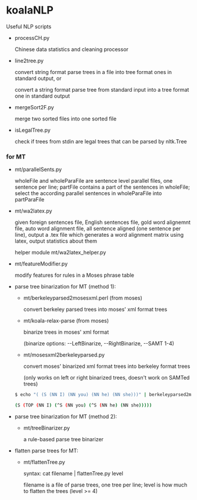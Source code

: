 # koalaNLP
Useful NLP scripts

 - processCH.py
   
   Chinese data statistics and cleaning processor
 
 - line2tree.py

   convert string format parse trees in a file into tree format ones in standard output, or
   
   convert a string format parse tree from standard input into a tree format one in standard output

 - mergeSort2F.py 

   merge two sorted files into one sorted file

 - isLegalTree.py

   check if trees from stdin are legal trees that can be parsed by nltk.Tree

### for MT
 - mt/parallelSents.py
   
   wholeFile and wholeParaFile are sentence level parallel files, one sentence per line; partFile contains a part of the sentences in wholeFile; select the according parallel sentences in wholeParaFile into partParaFile

 - mt/wa2latex.py

   given foreign sentences file, English sentences file, gold word alignemnt file, auto word alignment file, all sentence aligned (one sentence per line), output a .tex file which generates a word alignment matrix using latex, output statistics about them 

   helper module mt/wa2latex_helper.py

 - mt/featureModifier.py

   modify features for rules in a Moses phrase table

 - parse tree binarization for MT (method 1):
	
	- mt/berkeleyparsed2mosesxml.perl  (from moses) 
		
		convert berkeley parsed trees into moses' xml format trees

	- mt/koala-relax-parse  (from moses)

		binarize trees in moses' xml format 
		
		(binarize options: --LeftBinarize, --RightBinarize, --SAMT 1-4)

	- mt/mosesxml2berkeleyparsed.py 

		convert moses' binarized xml format trees into berkeley format trees 
		
		(only works on left or right binarized trees, doesn't work on SAMTed trees)
		
	``` bash	
	$ echo "( (S (NN I) (NN you) (NN he) (NN she)))" | berkeleyparsed2mosesxml.perl | koala-relax-parse --RightBinarize | mosesxml2berkeleyparsed.py 

	(S (TOP (NN I) (^S (NN you) (^S (NN he) (NN she)))))
	```

 - parse tree binarization for MT (method 2):

	 - mt/treeBinarizer.py

		a rule-based parse tree binarizer

 - flatten parse trees for MT:

	- mt/flattenTree.py

	  syntax: cat filename | flattenTree.py level

	  filename is a file of parse trees, one tree per line; level is how much to flatten the trees (level >= 4)

